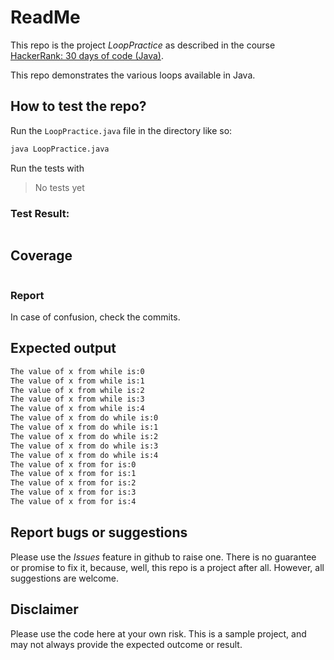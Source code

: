 # ReadMe

This repo is the project *LoopPractice* as described in the course [HackerRank: 30 days of code (Java)](https://www.hackerrank.com/domains/tutorials/30-days-of-code).

This repo demonstrates the various loops available in Java.

## How to test the repo?

Run the `LoopPractice.java` file in the directory like so:

```bash
java LoopPractice.java
```

Run the tests with
> No tests yet

### Test Result:

```bash
```

## Coverage

```bash
```

### Report

In case of confusion, check the commits.

## Expected output

```bash
The value of x from while is:0
The value of x from while is:1
The value of x from while is:2
The value of x from while is:3
The value of x from while is:4
The value of x from do while is:0
The value of x from do while is:1
The value of x from do while is:2
The value of x from do while is:3
The value of x from do while is:4
The value of x from for is:0
The value of x from for is:1
The value of x from for is:2
The value of x from for is:3
The value of x from for is:4
```

## Report bugs or suggestions

Please use the *Issues* feature in github to raise one. There is no guarantee or promise to fix it, because, well, this repo is a project after all. However, all suggestions are welcome.

## Disclaimer

Please use the code here at your own risk. This is a sample project, and may not always provide the expected outcome or result.